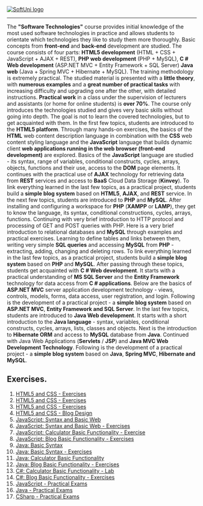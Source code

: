 <a href="https://softuni.bg/trainings/1714/software-technologies-october-2017">  ![SoftUni logo][logo] <a/>

[logo]: http://innovationstarterbox.bg/wp-content/uploads/2016/05/Softuni_logo_trasparent.png "Logo Title Text 2"

---
The **"Software Technologies"** course provides initial knowledge of the most used software technologies in practice and allows students to orientate which technologies they like to study them more thoroughly. Basic concepts from **front-end** and **back-end** development are studied. The course consists of four parts: **HTML5 development** (HTML + CSS + JavaScript + AJAX + REST), **PHP web development** (PHP + MySQL), **C # Web development** (ASP.NET MVC + Entity Framework + SQL Server) **Java web** (Java + Spring MVC + Hibernate + MySQL). The training methodology is extremely practical. The studied material is presented with a **little theory**, with **numerous examples** and a **great number of practical tasks** with increasing difficulty and upgrading one after the other, with detailed instructions. **Practical work** in a class under the supervision of lecturers and assistants (or home for online students) is **over 70%**. The course only introduces the technologies studied and gives very basic skills without going into depth. The goal is not to learn the covered technologies, but to get acquainted with them. In the first few topics, students are introduced to the **HTML5 platform**. Through many hands-on exercises, the basics of the **HTML** web content description language in combination with the **CSS** web content styling language and the **JavaScript** language that builds dynamic client **web applications running in the web browser (front-end development)** are explored. Basics of the **JavaScript** language are studied - its syntax, range of variables, conditional constructs, cycles, arrays, objects, functions and their use, access to the **DOM** page elements. It continues with the practical use of **AJAX** technology for retrieving data from **REST** services and access to **BaaS** Cloud Data Storage (**Kinvey**). To link everything learned in the last few topics, as a practical project, students build a **simple blog system** based on **HTML5**, **AJAX**,  and **REST** service. In the next few topics, students are introduced to **PHP** and **MySQL**. After installing and configuring a workspace for **PHP** (**XAMPP** or **LAMP**), they get to know the language, its syntax, conditional constructions, cycles, arrays, functions. Continuing with very brief introduction to HTTP protocol and processing of GET and POST queries with PHP. Here is a very brief introduction to relational databases and **MySQL** through examples and practical exercises. Learning to define tables and links between them, writing very simple **SQL queries** and accessing **MySQL** from **PHP** - extracting, adding, changing and deleting rows. To link everything learned in the last few topics, as a practical project, students build a **simple blog system** based on **PHP** and **MySQL**. After passing through these topics, students get acquainted with **C # Web development**. It starts with a practical understanding of **MS SQL Server** and the **Entity Framework** technology for data access from **C # applications**. Below are the basics of **ASP.NET MVC** server application development technology - views, controls, models, forms, data access, user registration, and login. Following is the development of a practical project - a **simple blog system** based on **ASP.NET MVC**, **Entity Framework and SQL Server**. In the last few topics, students are introduced to **Java Web development**. It starts with a short introduction to the **Java language** - syntax, variables, conditional constructs, cycles, arrays, lists, classes and objects. Next is the introduction to **Hibernate ORM** and access to **MySQL** database from **Java**. Continued with Java Web Applications (**Servlets** / **JSP**) and **Java MVC Web Development Technology**. Following is the development of a practical project - a **simple blog system** based on **Java**, **Spring MVC**, **Hibernate and MySQL**.

## Exercises.
1. <a href="https://github.com/TonchoLozev/Course-Software-Technologies/tree/master/01.Exercise-HTML"> HTML5 and CSS - Exercises </a> 
2. <a href="https://github.com/TonchoLozev/Course-Software-Technologies/tree/master/02.Exercise-CSS"> HTML5 and CSS - Exercises </a>
3. <a href="https://github.com/TonchoLozev/Course-Software-Technologies/tree/master/03.Exercise-HTML5-and-CSS"> HTML5 and CSS - Exercises </a>  
4. <a href="https://github.com/TonchoLozev/Course-Software-Technologies/tree/master/04.SoftUniBlog(HTML%20and%20CSS)"> HTML5 and CSS - Blog Design </a> 
5. <a href="https://github.com/TonchoLozev/Course-Software-Technologies/tree/master/JavaScript/Labs%20and%20Exercises/01.Lab-JS-Syntax"> JavaScript: Syntax and Basic Web </a>
6. <a href="https://github.com/TonchoLozev/Course-Software-Technologies/tree/master/JavaScript/Labs%20and%20Exercises/02.Exercise-JS-Syntax"> JavaScript: Syntax and Basic Web - Exercises </a>
7. <a href="https://github.com/TonchoLozev/Course-Software-Technologies/tree/master/JavaScript/Labs%20and%20Exercises/03.JS-Calculator"> JavaScript: Calculator Basic Functionality - Exercise </a>
8. <a href="https://github.com/TonchoLozev/Course-Software-Technologies/tree/master/JavaScript/Labs%20and%20Exercises/04.JS-Blog"> JavaScript: Blog Basic Functionality - Exercises </a>
9. <a href="https://github.com/TonchoLozev/Course-Software-Technologies/tree/master/Java/Labs%20and%20Exercises/01.Lab-Java-Syntax/src/com"> Java: Basic Syntax </a>
10. <a href="https://github.com/TonchoLozev/Course-Software-Technologies/tree/master/Java/Labs%20and%20Exercises/02.Exercise-Java-Syntax/src"> Java: Basic Syntax - Exercises  </a>
11. <a href="https://github.com/TonchoLozev/Course-Software-Technologies/tree/master/Java/Labs%20and%20Exercises/03.Java-Calculator"> Java: Calculator Basic Functionality </a>
12. <a href="https://github.com/TonchoLozev/Course-Software-Technologies/tree/master/Java/Labs%20and%20Exercises/04.Java-Blog"> Java: Blog Basic Functionality - Exercises </a>
13. <a href="https://github.com/TonchoLozev/Course-Software-Technologies/tree/master/C%23/Labs%20and%20Exercises/01.C%23-Calculator"> C#: Calculator Basic Functionality - Lab </a>
14. <a href="https://github.com/TonchoLozev/Course-Software-Technologies/tree/master/C%23/Labs%20and%20Exercises/02.C%23-Blog"> C#: Blog Basic Functionality - Exercises </a>
15. <a href="https://github.com/TonchoLozev/Course-Software-Technologies/tree/master/JavaScript/Exams"> JavaScript - Practical Exams </a>
16. <a href="https://github.com/TonchoLozev/Course-Software-Technologies/tree/master/Java/Exams">  Java - Practical Exams </a>
17. <a href="https://github.com/TonchoLozev/Course-Software-Technologies/tree/master/C%23/Exams">  CSharp - Practical Exams </a>